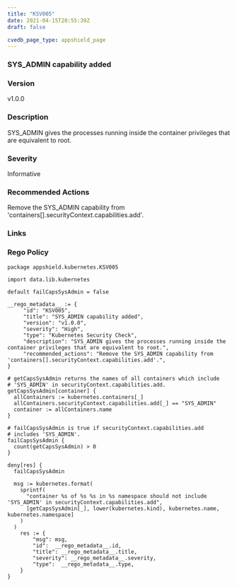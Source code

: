 ```yaml
---
title: "KSV005"
date: 2021-04-15T20:55:39Z
draft: false

cvedb_page_type: appshield_page
---
```


### SYS_ADMIN capability added

### Version
v1.0.0

### Description
SYS_ADMIN gives the processes running inside the container privileges that are equivalent to root.

### Severity
Informative

### Recommended Actions
Remove the SYS_ADMIN capability from 'containers[].securityContext.capabilities.add'.

### Links

### Rego Policy
```
package appshield.kubernetes.KSV005

import data.lib.kubernetes

default failCapsSysAdmin = false

__rego_metadata__ := {
     "id": "KSV005",
     "title": "SYS_ADMIN capability added",
     "version": "v1.0.0",
     "severity": "High",
     "type": "Kubernetes Security Check",
     "description": "SYS_ADMIN gives the processes running inside the container privileges that are equivalent to root.",
     "recommended_actions": "Remove the SYS_ADMIN capability from 'containers[].securityContext.capabilities.add'.",
}

# getCapsSysAdmin returns the names of all containers which include
# 'SYS_ADMIN' in securityContext.capabilities.add.
getCapsSysAdmin[container] {
  allContainers := kubernetes.containers[_]
  allContainers.securityContext.capabilities.add[_] == "SYS_ADMIN"
  container := allContainers.name
}

# failCapsSysAdmin is true if securityContext.capabilities.add
# includes 'SYS_ADMIN'.
failCapsSysAdmin {
  count(getCapsSysAdmin) > 0
}

deny[res] {
  failCapsSysAdmin

  msg := kubernetes.format(
    sprintf(
      "container %s of %s %s in %s namespace should not include 'SYS_ADMIN' in securityContext.capabilities.add",
      [getCapsSysAdmin[_], lower(kubernetes.kind), kubernetes.name, kubernetes.namespace]
    )
  )
    res := {
    	"msg": msg,
        "id":  __rego_metadata__.id,
        "title": __rego_metadata__.title,
        "severity": __rego_metadata__.severity,
        "type":  __rego_metadata__.type,
    }
}
```
